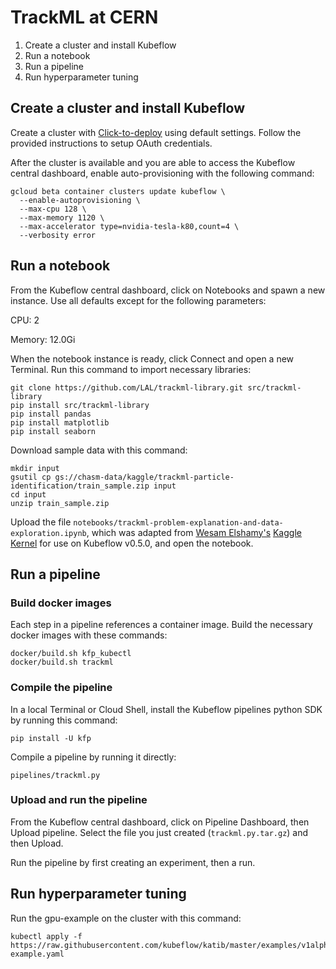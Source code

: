 # TrackML at CERN

1. Create a cluster and install Kubeflow
1. Run a notebook
1. Run a pipeline
1. Run hyperparameter tuning

## Create a cluster and install Kubeflow

Create a cluster with [Click-to-deploy](https://deploy.kubeflow.cloud) using 
default settings. Follow the provided instructions to setup OAuth credentials.

After the cluster is available and you are able to access the Kubeflow central
dashboard, enable auto-provisioning with the following command:

```
gcloud beta container clusters update kubeflow \
  --enable-autoprovisioning \
  --max-cpu 128 \
  --max-memory 1120 \
  --max-accelerator type=nvidia-tesla-k80,count=4 \
  --verbosity error
```

## Run a notebook

From the Kubeflow central dashboard, click on Notebooks and spawn a new
instance. Use all defaults except for the following parameters:

CPU: 2

Memory: 12.0Gi

When the notebook instance is ready, click Connect and open a new Terminal. Run
this command to import necessary libraries:

```
git clone https://github.com/LAL/trackml-library.git src/trackml-library
pip install src/trackml-library
pip install pandas
pip install matplotlib
pip install seaborn
```

Download sample data with this command:

```
mkdir input
gsutil cp gs://chasm-data/kaggle/trackml-particle-identification/train_sample.zip input
cd input
unzip train_sample.zip
```

Upload the file
`notebooks/trackml-problem-explanation-and-data-exploration.ipynb`, which was
adapted from
[Wesam Elshamy's](https://www.kaggle.com/wesamelshamy)
[Kaggle Kernel](https://www.kaggle.com/kernels/scriptcontent/3966101/notebook)
for use on Kubeflow v0.5.0, and open the notebook.




## Run a pipeline

### Build docker images

Each step in a pipeline references a container image. Build the necessary docker
images with these commands:

```
docker/build.sh kfp_kubectl
docker/build.sh trackml
```

### Compile the pipeline

In a local Terminal or Cloud Shell, install the Kubeflow pipelines python SDK by
running this command:

```
pip install -U kfp
```

Compile a pipeline by running it directly:

```
pipelines/trackml.py
```

### Upload and run the pipeline

From the Kubeflow central dashboard, click on Pipeline Dashboard, then Upload
pipeline. Select the file you just created (`trackml.py.tar.gz`) and then Upload.

Run the pipeline by first creating an experiment, then a run.

## Run hyperparameter tuning

Run the gpu-example on the cluster with this command:

```
kubectl apply -f https://raw.githubusercontent.com/kubeflow/katib/master/examples/v1alpha1/gpu-example.yaml
```

